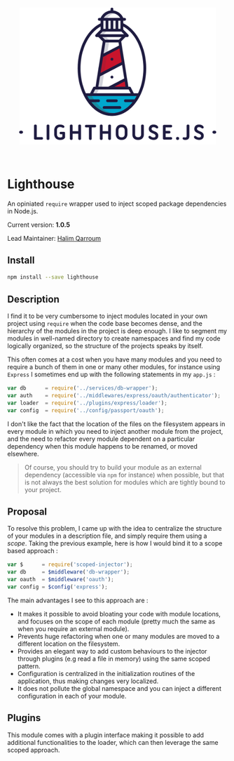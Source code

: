 <p align="center">
 <img width="450" src="lighthouse.png" />
</p>
<br/>

# Lighthouse

An opiniated `require` wrapper used to inject scoped package dependencies in Node.js.

Current version: **1.0.5**

Lead Maintainer: [Halim Qarroum](mailto:hqm.post@gmail.com)

## Install

```bash
npm install --save lighthouse
```

## Description

I find it to be very cumbersome to inject modules located in your own project using `require` when the code base becomes dense, and the hierarchy of the modules in the project is deep enough. I like to segment my modules in well-named directory to create namespaces and find my code logically organized, so the structure of the projects speaks by itself.

This often comes at a cost when you have many modules and you need to require a bunch of them in one or many other modules, for instance using `Express` I sometimes end up with the following statements in my `app.js` :

```javascript
var db      = require('../services/db-wrapper');
var auth    = require('../middlewares/express/oauth/authenticator');
var loader  = require('../plugins/express/loader');
var config  = require('../config/passport/oauth');
```

I don't like the fact that the location of the files on the filesystem appears in every module in which you need to inject another module from the project, and the need to refactor every module dependent on a particular dependency when this module happens to be renamed, or moved elsewhere.

> Of course, you should try to build your module as an external dependency (accessible via `npm` for instance) when possible, but that is not always the best solution for modules which are tightly bound to your project.

## Proposal

To resolve this problem, I came up with the idea to centralize the structure of your modules in a description file, and simply require them using a *scope*. Taking the previous example, here is how I would bind it to a scope based approach :

```javascript
var $      = require('scoped-injector');
var db     = $middleware('db-wrapper');
var oauth  = $middleware('oauth');
var config = $config('express');
```

The main advantages I see to this approach are :

 * It makes it possible to avoid bloating your code with module locations, and focuses on the scope of each module (pretty much the same as when you require an external module).
 * Prevents huge refactoring when one or many modules are moved to a different location on the filesystem.
 * Provides an elegant way to add custom behaviours to the injector through plugins (e.g read a file in memory) using the same scoped pattern.
 * Configuration is centralized in the initialization routines of the application, thus making changes very localized.
 * It does not pollute the global namespace and you can inject a different configuration in each of your module.

## Plugins

This module comes with a plugin interface making it possible to add additional functionalities to the loader, which can then leverage the same scoped approach.
